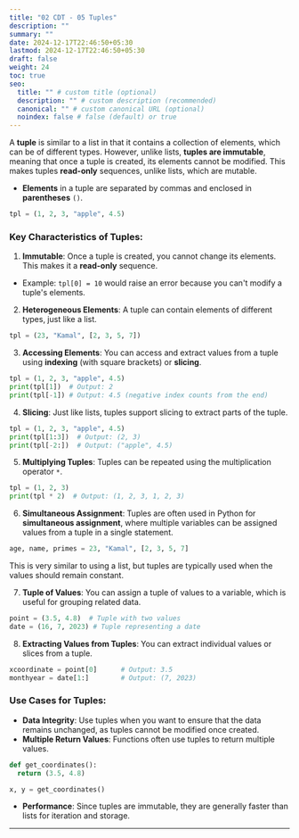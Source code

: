 ```yaml
---
title: "02 CDT - 05 Tuples"
description: ""
summary: ""
date: 2024-12-17T22:46:50+05:30
lastmod: 2024-12-17T22:46:50+05:30
draft: false
weight: 24
toc: true
seo:
  title: "" # custom title (optional)
  description: "" # custom description (recommended)
  canonical: "" # custom canonical URL (optional)
  noindex: false # false (default) or true
---
```




A **tuple** is similar to a list in that it contains a collection of elements, which can be of different types. However, unlike lists, **tuples are immutable**, meaning that once a tuple is created, its elements cannot be modified. This makes tuples **read-only** sequences, unlike lists, which are mutable.

- **Elements** in a tuple are separated by commas and enclosed in **parentheses** `()`.

```python
tpl = (1, 2, 3, "apple", 4.5)
```

### Key Characteristics of Tuples:

1. **Immutable**: Once a tuple is created, you cannot change its elements. This makes it a **read-only** sequence.
- Example: `tpl[0] = 10` would raise an error because you can't modify a tuple's elements.

2. **Heterogeneous Elements**: A tuple can contain elements of different types, just like a list.
 ```python
 tpl = (23, "Kamal", [2, 3, 5, 7])
 ```

3. **Accessing Elements**: You can access and extract values from a tuple using **indexing** (with square brackets) or **slicing**.

```python
tpl = (1, 2, 3, "apple", 4.5)
print(tpl[1])  # Output: 2
print(tpl[-1]) # Output: 4.5 (negative index counts from the end)
```

4. **Slicing**: Just like lists, tuples support slicing to extract parts of the tuple.

```python
tpl = (1, 2, 3, "apple", 4.5)
print(tpl[1:3])  # Output: (2, 3)
print(tpl[-2:])  # Output: ("apple", 4.5)
```

5. **Multiplying Tuples**: Tuples can be repeated using the multiplication operator `*`.

```python
tpl = (1, 2, 3)
print(tpl * 2)  # Output: (1, 2, 3, 1, 2, 3)
```

6. **Simultaneous Assignment**: Tuples are often used in Python for **simultaneous assignment**, where multiple variables can be assigned values from a tuple in a single statement.

```python
age, name, primes = 23, "Kamal", [2, 3, 5, 7]
```

This is very similar to using a list, but tuples are typically used when the values should remain constant.

7. **Tuple of Values**: You can assign a tuple of values to a variable, which is useful for grouping related data.

```python
point = (3.5, 4.8)  # Tuple with two values
date = (16, 7, 2023) # Tuple representing a date
```

8. **Extracting Values from Tuples**: You can extract individual values or slices from a tuple.

```python
xcoordinate = point[0]      # Output: 3.5
monthyear = date[1:]        # Output: (7, 2023)
```


### Use Cases for Tuples:
- **Data Integrity**: Use tuples when you want to ensure that the data remains unchanged, as tuples cannot be modified once created.
- **Multiple Return Values**: Functions often use tuples to return multiple values.

```python
def get_coordinates():
  return (3.5, 4.8)

x, y = get_coordinates()
```

- **Performance**: Since tuples are immutable, they are generally faster than lists for iteration and storage.

---
